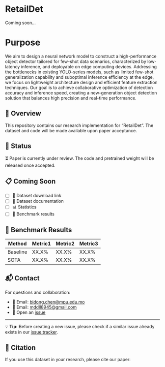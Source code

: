 # RetailDet
Coming soon...
# Purpose
We aim to design a neural network model to construct a high-performance object detector tailored for few-shot data scenarios, characterized by low-latency inference, and deployable on edge computing devices. Addressing the bottlenecks in existing YOLO-series models, such as limited few-shot generalization capability and suboptimal inference efficiency at the edge, we focus on lightweight architecture design and efficient feature extraction techniques. Our goal is to achieve collaborative optimization of detection accuracy and inference speed, creating a new-generation object detection solution that balances high precision and real-time performance.

## 📖 Overview
This repository contains our research implementation for “RetailDet”. 
The dataset and code will be made available upon paper acceptance.

## 🔄 Status
⏳ Paper is currently under review. The code and pretrained weight will be released once accepted.

## 📋 Coming Soon
- [ ] 💾 Dataset download link
- [ ] 📝 Dataset documentation
- [ ] 📊 Statistics
- [ ] 📌 Benchmark results

## 🎯 Benchmark Results
| Method | Metric1 | Metric2 | Metric3 |
|--------|---------|---------|---------|
| Baseline| XX.X%   | XX.X%   | XX.X%   |
| SOTA    | XX.X%   | XX.X%   | XX.X%   |

## 📬 Contact
For questions and collaboration:
- 📮 Email: bidong.chen@mpu.edu.mo
- 📮 Email: mddll8945@gmail.com
- 🔧 Open an [issue](../../issues/new)
---
💡 **Tip:** Before creating a new issue, please check if a similar issue already exists in our [issue tracker](../../issues).

## 📝 Citation
If you use this dataset in your research, please cite our paper:
```bibtex

